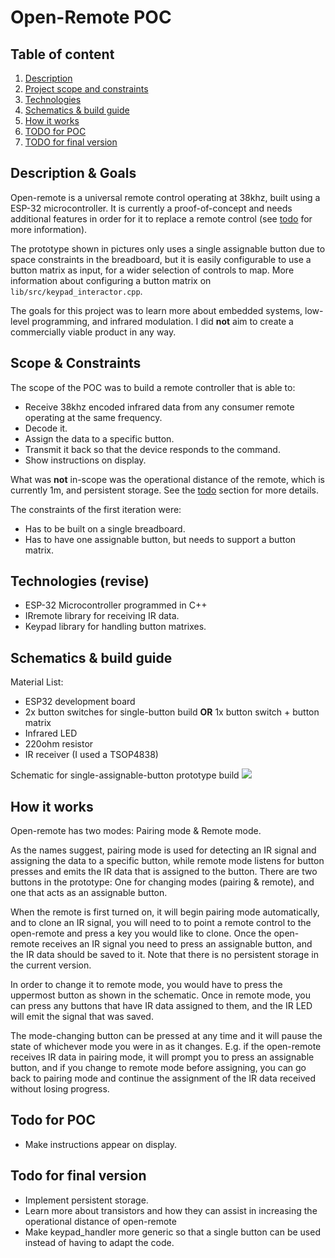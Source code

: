 # Open-Remote POC

## Table of content
1. [Description](#description)
2. [Project scope and constraints](#scope-&-constraints)
3. [Technologies](#technologies)
4. [Schematics & build guide](#schematics-&-build-guide)
5. [How it works](#how-it-works)
6. [TODO for POC](#todo-for-poc)
7. [TODO for final version](#todo-for-final-version)


## Description & Goals
Open-remote is a universal remote control operating at 38khz, built using a ESP-32 microcontroller. It is currently a proof-of-concept and needs additional features in order for it to replace a remote control (see [todo](#todo-for-final-version) for more information).

The prototype shown in pictures only uses a single assignable button due to space constraints in the breadboard, but it is easily configurable to use a button matrix as input, for a wider selection of controls to map. More information about configuring a button matrix on ```lib/src/keypad_interactor.cpp```.

The goals for this project was to learn more about embedded systems, low-level programming, and infrared modulation. I did **not** aim to create a commercially viable product in any way.

## Scope & Constraints
The scope of the POC was to build a remote controller that is able to:
- Receive 38khz encoded infrared data from any consumer remote operating at the same frequency.
- Decode it.
- Assign the data to a specific button.
- Transmit it back so that the device responds to the command.
- Show instructions on display.

What was **not** in-scope was the operational distance of the remote, which is currently 1m, and persistent storage. See the [todo](#todo) section for more details.

The constraints of the first iteration were:
- Has to be built on a single breadboard.
- Has to have one assignable button, but needs to support a button matrix.

## Technologies (revise)
- ESP-32 Microcontroller programmed in C++
- IRremote library for receiving IR data.
- Keypad library for handling button matrixes.

## Schematics & build guide
Material List:
- ESP32 development board 
- 2x button switches for single-button build **OR** 1x button switch + button matrix
- Infrared LED
- 220ohm resistor
- IR receiver (I used a TSOP4838)

Schematic for single-assignable-button prototype build
<img src="https://i.imgur.com/qh1zgPZ.jpg" size=100>

## How it works
Open-remote has two modes: Pairing mode & Remote mode.

As the names suggest, pairing mode is used for detecting an IR signal and assigning the data to a specific button, while remote mode listens for button presses and emits the IR data that is assigned to the button. There are two buttons in the prototype: One for changing modes (pairing & remote), and one that acts as an assignable button.

When the remote is first turned on, it will begin pairing mode automatically, and to clone an IR signal, you will need to to point a remote control to the open-remote and press a key you would like to clone. Once the open-remote receives an IR signal you need to press an assignable button, and the IR data should be saved to it. Note that there is no persistent storage in the current version.

In order to change it to remote mode, you would have to press the uppermost button as shown in the schematic. Once in remote mode, you can press any buttons that have IR data assigned to them, and the IR LED will emit the signal that was saved. 

The mode-changing button can be pressed at any time and it will pause the state of whichever mode you were in as it changes. E.g. if the open-remote receives IR data in pairing mode, it will prompt you to press an assignable button, and if you change to remote mode before assigning, you can go back to pairing mode and continue the assignment of the IR data received without losing progress.

## Todo for POC
- Make instructions appear on display.

## Todo for final version
- Implement persistent storage.
- Learn more about transistors and how they can assist in increasing the operational distance of open-remote
- Make keypad_handler more generic so that a single button can be used instead of having to adapt the code.
